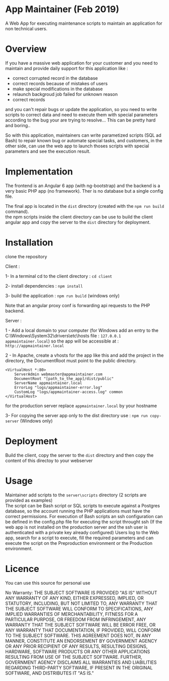 # App Maintainer (Feb 2019)

A Web App for executing maintenance scripts to maintain an application for non technical users.  

# Overview 

If you have a massive web application for your customer and you need to maintain and provide daily support for this application like  :  

- correct corrupted record in the database
- correct records because of mistakes of users 
- make special modifications in the database
- relaunch backgroud job failed for unknown reason
- correct records 

and you can't repair bugs or update the application, so you need to write scripts to correct data and need to execute them with special parameters according to the bug your are trying to resolve... This can be pretty hard and boring..

So with this application, maintainers can write parametized scripts (SQL ad Bash) to repair known bug or automate special tasks, and customers, in the other side, can use the web app to launch thoses scripts with special parameters and see the execution result.

# Implementation

The frontend is an Angular 6 app (with ng-bootstrap) and the backend is a very basic PHP app (no framework). Ther is no database but a single config file.

The final app is located in the `dist` directory (created with the `npm run build` command).  
the npm scripts inside the client directory can be use to build the client angular app and copy the server to the `dist` directory for deployment.

# Installation

clone the repository

Client :  

1- In a terminal cd to the client directory : `cd client`

2- install dependencies : `npm install`  

3- build the application : `npm run build` (windows only)

Note that an angular proxy conf is forwarding api requests to the PHP backend.

Server :

1 - Add a local domain to your computer (for Windows add an entry to the C:\Windows\System32\drivers\etc\hosts file : `127.0.0.1 appmaintainer.local`)  so the app will be accessible at : `http://appmaintainer.local`

2 - In Apache, create a vhosts for the app like this and add the project in the directory, the DocumentRoot must point to the public directory.

```
<VirtualHost *:80>
    ServerAdmin webmaster@appmaintainer.com
    DocumentRoot "[path_to_the_app]/dist/public"
    ServerName appmaintainer.local
    ErrorLog "logs/appmaintainer-error.log"
    CustomLog "logs/appmaintainer-access.log" common
</VirtualHost>
```

for the production server replace `appmaintainer.local` by your hostname

3- For copying the server app only to the dist directory use : `npm run copy-server` (Windows only)

# Deployment

Build the client, copy the server to the `dist` directory and then copy the content of this directoy to your webserver

# Usage

Maintainer add scripts to the `server\scripts` directory (2 scripts are provided as examples)  
The script can be Bash script or SQL scripts to execute against a Postgres database, so the account running the PHP applications must have the correct permissions. For execution of Bash scripts an ssh configuration can be defined in the config.php file for executing the script throught ssh (If the web app is not installed on the production server and the ssh user is authenticated with a private key already configured) 
Users log to the Web app, search for a script to execute, fill the required parameters and can execute the script on the Preproduction environment or the Production environment.

# Licence

You can use this source for personal use

No Warranty: THE SUBJECT SOFTWARE IS PROVIDED "AS IS" WITHOUT ANY WARRANTY OF
ANY KIND, EITHER EXPRESSED, IMPLIED, OR STATUTORY, INCLUDING, BUT NOT LIMITED
TO, ANY WARRANTY THAT THE SUBJECT SOFTWARE WILL CONFORM TO SPECIFICATIONS,
ANY IMPLIED WARRANTIES OF MERCHANTABILITY, FITNESS FOR A PARTICULAR PURPOSE,
OR FREEDOM FROM INFRINGEMENT, ANY WARRANTY THAT THE SUBJECT SOFTWARE WILL BE
ERROR FREE, OR ANY WARRANTY THAT DOCUMENTATION, IF PROVIDED, WILL CONFORM TO
THE SUBJECT SOFTWARE. THIS AGREEMENT DOES NOT, IN ANY MANNER, CONSTITUTE AN
ENDORSEMENT BY GOVERNMENT AGENCY OR ANY PRIOR RECIPIENT OF ANY RESULTS,
RESULTING DESIGNS, HARDWARE, SOFTWARE PRODUCTS OR ANY OTHER APPLICATIONS
RESULTING FROM USE OF THE SUBJECT SOFTWARE.  FURTHER, GOVERNMENT AGENCY
DISCLAIMS ALL WARRANTIES AND LIABILITIES REGARDING THIRD-PARTY SOFTWARE,
IF PRESENT IN THE ORIGINAL SOFTWARE, AND DISTRIBUTES IT "AS IS."
